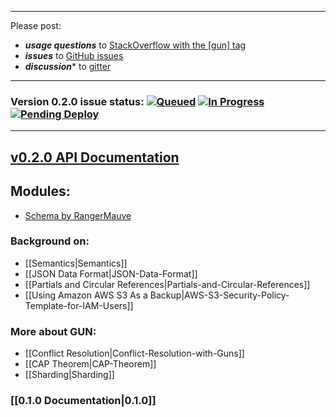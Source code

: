 ***
Please post: 
 - **_usage questions_** to [StackOverflow with the [gun] tag](http://stackoverflow.com/questions/tagged/gun)
 - **_issues_** to [GitHub issues](https://github.com/amark/gun/issues)
 - **_discussion_*** to [gitter](https://gitter.im/amark/gun)

***
### Version 0.2.0 issue status: [![Queued](https://badge.waffle.io/amark/gun.svg?label=Queue&title=Queue)](http://waffle.io/amark/gun) [![In Progress](https://badge.waffle.io/amark/gun.svg?label=InProgress&title=In%20Progress)](http://waffle.io/amark/gun) [![Pending Deploy](https://badge.waffle.io/amark/gun.svg?label=Pending&title=Done)](http://waffle.io/amark/gun)
***

## [v0.2.0 API Documentation](https://github.com/amark/gun/wiki/JS-API)

## Modules:
  - [Schema by RangerMauve](https://github.com/RangerMauve/gun-schema)

### Background on:
  - [[Semantics|Semantics]]
  - [[JSON Data Format|JSON-Data-Format]]
  - [[Partials and Circular References|Partials-and-Circular-References]]
  - [[Using Amazon AWS S3 As a Backup|AWS-S3-Security-Policy-Template-for-IAM-Users]]

### More about GUN: 
  - [[Conflict Resolution|Conflict-Resolution-with-Guns]]
  - [[CAP Theorem|CAP-Theorem]]
  - [[Sharding|Sharding]]

### [[0.1.0 Documentation|0.1.0]]